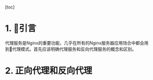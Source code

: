 [toc]
# 1. 引言
代理服务是Nginx的重要功能，几乎在所有的Nginx服务器应用场合中都会用到代理模式。首先应该明确代理服务和反向代理服务的概念和区别。
# 2. 正向代理和反向代理
